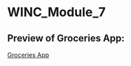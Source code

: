 # WINC_Module_7

## Preview of Groceries App:

[Groceries App](https://ramonsnellink-groceries.netlify.app)

